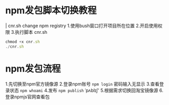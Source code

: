 # npm发包脚本切换教程
| cnr.sh change npm registry
1.使用bush窗口打开项目所在位置
2.开启使用权限 
3.执行脚本 cnr.sh
```js
chmod +x cnr.sh
./cnr.sh
```

# npm发包流程
1.先切换至npm官方镜像源
2.登录npm账号 `npm login` 密码输入无显示
3.查看登录状态 `npm whoami`
4.发布 `npm publish` ˈpʌblɪʃ'
5.根据需求切换回淘宝镜像源
6.登录npmjs官网查看包